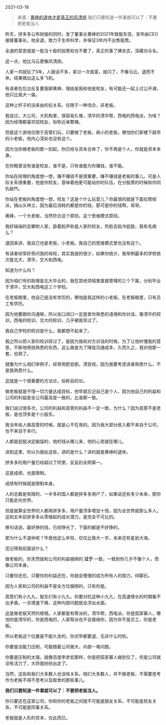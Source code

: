 2021-03-18

> 来源：[黄峥的退休才是真正的风清扬](http://mp.weixin.qq.com/s?__biz=MzU3NDc5Nzc0NQ==&mid=2247500751&idx=2&sn=3d1d677bb925066c9b175eb05f2b4437&chksm=fd2e6111ca59e807be664e87c1e97ac6691692cb7ae70facf4eb8e9deb14ce37c3371a714f99&scene=27#wechat_redirect)
> 我们只要知道一件事就可以了：不要把老板当人

昨天，拼多多公布财报的同时，发了董事长黄峥的2021年致股东信，宣布由CEO接替董事长，他全退，致力于生命科学，并保证3年内不出售股票。

  

全退的意思就是一股当十股的投票权也不要了，真正的事了拂衣去，深藏功与名。

  

这一点，他比马云更像风清扬。

  

人家一共就玩了5年，人狠话不多，拿过一次首富，就闪了，不像马云，退而不休，结果搞出这么多飞机。

  

有读者在后台反复要我聊黄峥，理由是我和他是校友，有可能还一起上过公开课，他只比我大一届。  

  

这种上杆子的没来由的拉关系，仅限于一种场合，非老板。  

  

我说过，大公司，大机构里，很容易扎堆，清华的清华帮，西电的西电派，为啥？因为经理都喜欢招校友，俗称近亲繁殖。

  

但是这个游戏仅限于高管们玩，只要做了老板，再小的老板，哪怕你们家楼下超市的小老板，他内心深处也没有这个。

  

因为当你做老板的那一刻起，你已经与资本合体了，你不再是个人，你就是资本本身。  

  

在你眼里没有谁是校友，谁不是，只有谁能为你赚钱，谁不能。  

  

你站在经理的角度想一想，赚不赚钱不是很重要，赚不赚钱是老板的事儿。可是人际关系很重要，他是你校友，意味着他更可能站你的队伍，在分股票的时候和你同仇敌忾。

  

你站在老板的角度想一想，校友？这是个什么玩意儿？你最恨的就是下面拉帮结派，搞山头林立，因为最后消耗的都是你的钱，那可是你的钱啊，哥哥。  

  

黄峥，一个大老板，当然符合这个原则，这个思维模式原则。  

  

我好端端的去攀附人家，舔着脸声称是人家的校友，热脸去贴冷屁股，我有毛病么？

  

退回来讲，我自己也是老板，小老板。我自己的思维模式里也没有这个。  

  

有读者经常好奇问我的母校，其实我提的很少，如果你统计，我举例最多的学校依次是北大，清华，交大和西电。  

  

知道为什么吗？  

  

因为咱们号的助理是北大毕业的，我在其他领域里直接管理的三个下属，分别毕业于清华，交大和西电这三个学校。

  

在老板眼里，他自己是没有学历的，哪怕是我这样的小老板。在老板眼里，只有员工有学历。

  

因为他要跟你沟通嘛，所以张口闭口一定是拿你熟悉的语境和你对话，像清华的校训，西电的校训，交大的校训，几乎被我背过了。

  

我自己学校的校训是什么，我都想不起来了。

  

我之所以把人家的校训背过了，是因为我和对方对话的时候，为了让他听懂我的意思，不断地用他熟悉的东西，这么做是为了降低沟通成本，久而久之，我对他那一套，也熟了。  

  

就像为什么咱们举例子，经常用肥皂剧，清宫戏，因为我要考虑读者熟悉什么，不是我熟悉什么。  

  

这就是一个很重要的方法论，俗称目的论。

  

做老板就是不惜一切力量达成目标，他早就忘记自己是个人，因为他自己的利益和公司的利益是全公司最高度一致的，比谁都一致。  

  

我们说过很多次，公司的利益和高管的利益不一定一致，为什么？因为高管不是老板，是也顶多是个小股东。  

  

我当年给人做高管的时候，就是心不在焉的。因为我大部分收入都不来自于公司，也不来自于本行。  

  

人都是屁股决定脑袋的，他的钱从哪儿来，他的心思就在哪儿。  

  

讲到这里，你以为我扯这些，讲的是什么？讲的就是黄峥的退休。

  

拼多多的用户量已经超过了阿里，妥妥的全网第一。

  

这是成绩，也是限制。

  

成绩有时候就是限制本身。

  

人的总数是有限的，一半多的国人都是拼多多用户了，如果说还有多少未来，那你只能走向世界。

  

但是就算全世界的人都用拼多多，用户量顶多增加十倍，因为全世界就那么多人。这和五年前拼多多从零做起的成长潜力，是完全不可比的。

  

换句话说，最好挣的钱，已经挣光了，下面的都是不好挣的。  

  

那为什么不退休呢？毕竟他这么年轻，仅仅比我大一岁。未来还有星辰大海。  

  

还记得我前面说什么？  

  

做老板的，你天然就和公司的利益捆绑的 **过于** 一致，一致到你几乎不像个人，而像公司本身。

  

只要你还在，只要你的利益还在，你就会慢慢的成为所有人的阻力，绊脚石。  

  

因为人家和公司的利益不是全方位捆绑的，只有你是。

  

高管们有小九九，股东们有小九九，你要对抗这种小九九，在高速增长的时期看不出矛盾，一旦增速下降，这种内部问题就会浮出水面。  

  

这是做老板天然的桎梏。人家都是有帮派的，清华帮，西电派，你是孤家寡人，哪怕你是清华的，你是西电的，人家帮派也不会接纳你，因为你不是员工，你是老板。  

  

所以老板这个位置是不能久坐的，你迟早都要退，无非什么时机。  

  

你要是没能力压制，可能随着公司做大，内部一堆问题。  

你要是压制的太强，就像百度李彦宏那样，你是把孤家寡人做到位了，但是公司就没有活力了，大将就纷纷出走了。

  

当然，这些和我们大多数人也没啥关系，咱们大多数人，并不做老板，不需要思考作为老板不得不思考以及取舍的那些事儿。  

  

 **我们只要知道一件事就可以了：不要把老板当人。**

  

你只要还在这家公司，你和你的老板之间就不可能是朋友关系，不可能是校友关系，不可能是同事关系。  

  

老板就是人形的资本，仅此而已。

